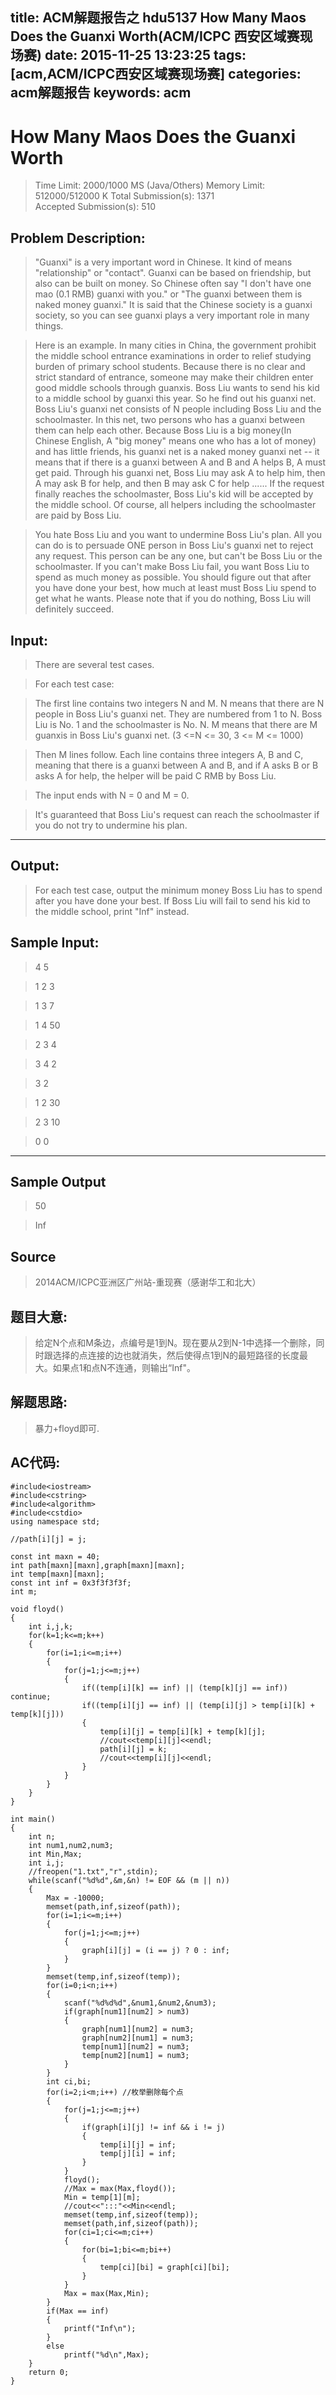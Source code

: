 title: ACM解题报告之 hdu5137 How Many Maos Does the Guanxi Worth(ACM/ICPC 西安区域赛现场赛)
date: 2015-11-25 13:23:25
tags: [acm,ACM/ICPC西安区域赛现场赛]
categories: acm解题报告
keywords: acm
---
# How Many Maos Does the Guanxi Worth
>Time Limit: 2000/1000 MS (Java/Others)    Memory Limit: 512000/512000 K 
>Total Submission(s): 1371  
>Accepted Submission(s): 510

Problem Description:
-------------------
>"Guanxi" is a very important word in Chinese. It kind of means "relationship" or "contact". Guanxi can be based on friendship, but also can be built on money. So Chinese often say "I don't have one mao (0.1 RMB) guanxi with you." or "The guanxi between them is naked money guanxi." It is said that the Chinese society is a guanxi society, so you can see guanxi plays a very important role in many things.

>Here is an example. In many cities in China, the government prohibit the middle school entrance examinations in order to relief studying burden of primary school students. Because there is no clear and strict standard of entrance, someone may make their children enter good middle schools through guanxis. Boss Liu wants to send his kid to a middle school by guanxi this year. So he find out his guanxi net. Boss Liu's guanxi net consists of N people including Boss Liu and the schoolmaster. In this net, two persons who has a guanxi between them can help each other. Because Boss Liu is a big money(In Chinese English, A "big money" means one who has a lot of money) and has little friends, his guanxi net is a naked money guanxi net -- it means that if there is a guanxi between A and B and A helps B, A must get paid. Through his guanxi net, Boss Liu may ask A to help him, then A may ask B for help, and then B may ask C for help ...... If the request finally reaches the schoolmaster, Boss Liu's kid will be accepted by the middle school. Of course, all helpers including the schoolmaster are paid by Boss Liu.

<!--more-->

>You hate Boss Liu and you want to undermine Boss Liu's plan. All you can do is to persuade ONE person in Boss Liu's guanxi net to reject any request. This person can be any one, but can't be Boss Liu or the schoolmaster. If you can't make Boss Liu fail, you want Boss Liu to spend as much money as possible. You should figure out that after you have done your best, how much at least must Boss Liu spend to get what he wants. Please note that if you do nothing, Boss Liu will definitely succeed.
 
## Input:

>There are several test cases.

>For each test case:

>The first line contains two integers N and M. N means that there are N people in Boss Liu's guanxi net. They are numbered from 1 to N. Boss Liu is No. 1 and the schoolmaster is No. N. M means that there are M guanxis in Boss Liu's guanxi net. (3 <=N <= 30, 3 <= M <= 1000)

>Then M lines follow. Each line contains three integers A, B and C, meaning that there is a guanxi between A and B, and if A asks B or B asks A for help, the helper will be paid C RMB by Boss Liu.

>The input ends with N = 0 and M = 0.

>It's guaranteed that Boss Liu's request can reach the schoolmaster if you do not try to undermine his plan.

----
## Output:

>For each test case, output the minimum money Boss Liu has to spend after you have done your best. If Boss Liu will fail to send his kid to the middle school, print "Inf" instead.
 

## Sample Input:
>4 5

>1 2 3

>1 3 7

>1 4 50

>2 3 4

>3 4 2

>3 2

>1 2 30

>2 3 10

>0 0

---
## Sample Output
>50

>Inf
 

## Source
>2014ACM/ICPC亚洲区广州站-重现赛（感谢华工和北大）

## 题目大意:
>给定N个点和M条边，点编号是1到N。现在要从2到N-1中选择一个删除，同时跟选择的点连接的边也就消失，然后使得点1到N的最短路径的长度最大。如果点1和点N不连通，则输出“Inf"。

## 解题思路:
>暴力+floyd即可.

## AC代码:

    #include<iostream>
    #include<cstring>
    #include<algorithm>
    #include<cstdio>
    using namespace std;

    //path[i][j] = j;
    
    const int maxn = 40;
    int path[maxn][maxn],graph[maxn][maxn];
    int temp[maxn][maxn];
    const int inf = 0x3f3f3f3f;
    int m;
    
    void floyd()
    {
        int i,j,k;
    	for(k=1;k<=m;k++)
    	{
    		for(i=1;i<=m;i++)
    		{
    			for(j=1;j<=m;j++)
    			{
    				if((temp[i][k] == inf) || (temp[k][j] == inf)) continue;
    				if((temp[i][j] == inf) || (temp[i][j] > temp[i][k] + temp[k][j]))
    				{
    					temp[i][j] = temp[i][k] + temp[k][j];
    					//cout<<temp[i][j]<<endl;
    					path[i][j] = k;
    					//cout<<temp[i][j]<<endl;
    				}
    			}
    		}
    	}
    }
    
    int main()
    {
    	int n;
    	int num1,num2,num3;
    	int Min,Max;
    	int i,j;
    	//freopen("1.txt","r",stdin);
    	while(scanf("%d%d",&m,&n) != EOF && (m || n))
    	{
    		Max = -10000;
    		memset(path,inf,sizeof(path));
    		for(i=1;i<=m;i++)
    		{
    			for(j=1;j<=m;j++)
    			{
    				graph[i][j] = (i == j) ? 0 : inf;
    			}
    		}
    		memset(temp,inf,sizeof(temp));
    		for(i=0;i<n;i++)
    		{
    			scanf("%d%d%d",&num1,&num2,&num3);
    			if(graph[num1][num2] > num3)
    			{
    				graph[num1][num2] = num3;
    				graph[num2][num1] = num3;
    				temp[num1][num2] = num3;
    				temp[num2][num1] = num3;
    			}
    		}
    		int ci,bi;
    		for(i=2;i<m;i++) //枚举删除每个点 
    		{
    			for(j=1;j<=m;j++)
    			{
    				if(graph[i][j] != inf && i != j)
    				{
    					temp[i][j] = inf;
    					temp[j][i] = inf;
    				}
    			}
    			floyd();
    			//Max = max(Max,floyd());
    			Min = temp[1][m];
    			//cout<<":::"<<Min<<endl;
    			memset(temp,inf,sizeof(temp));
    			memset(path,inf,sizeof(path));
    			for(ci=1;ci<=m;ci++)
    			{
    				for(bi=1;bi<=m;bi++)
    				{
    					temp[ci][bi] = graph[ci][bi];
    				}
    			}
    			Max = max(Max,Min);
    		}
    		if(Max == inf)
    		{
    			printf("Inf\n");
    		}
    		else
    			printf("%d\n",Max);
    	}
    	return 0;
    }
